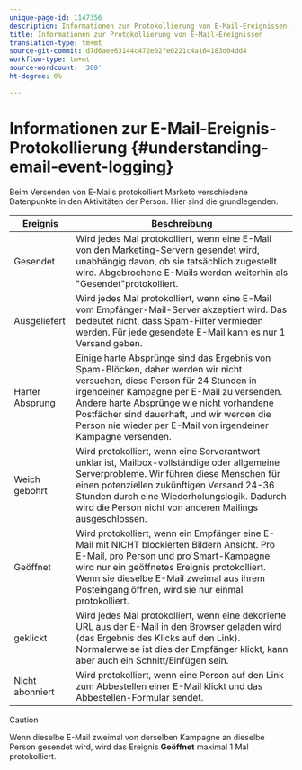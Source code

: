 ```yaml
---
unique-page-id: 1147356
description: Informationen zur Protokollierung von E-Mail-Ereignissen - Marketing-Dokumente - Produktdokumentation
title: Informationen zur Protokollierung von E-Mail-Ereignissen
translation-type: tm+mt
source-git-commit: d7d6aee63144c472e02fe0221c4a164183d04dd4
workflow-type: tm+mt
source-wordcount: '300'
ht-degree: 0%

---
```



# Informationen zur E-Mail-Ereignis-Protokollierung {#understanding-email-event-logging}

Beim Versenden von E-Mails protokolliert Marketo verschiedene Datenpunkte in den Aktivitäten der Person. Hier sind die grundlegenden.

| Ereignis | Beschreibung |
|---|---|
| Gesendet | Wird jedes Mal protokolliert, wenn eine E-Mail von den Marketing-Servern gesendet wird, unabhängig davon, ob sie tatsächlich zugestellt wird. Abgebrochene E-Mails werden weiterhin als &quot;Gesendet&quot;protokolliert. |
| Ausgeliefert | Wird jedes Mal protokolliert, wenn eine E-Mail vom Empfänger-Mail-Server akzeptiert wird. Das bedeutet nicht, dass Spam-Filter vermieden werden. Für jede gesendete E-Mail kann es nur 1 Versand geben. |
| Harter Absprung | Einige harte Absprünge sind das Ergebnis von Spam-Blöcken, daher werden wir nicht versuchen, diese Person für 24 Stunden in irgendeiner Kampagne per E-Mail zu versenden. Andere harte Absprünge wie nicht vorhandene Postfächer sind dauerhaft, und wir werden die Person nie wieder per E-Mail von irgendeiner Kampagne versenden. |
| Weich gebohrt | Wird protokolliert, wenn eine Serverantwort unklar ist, Mailbox-vollständige oder allgemeine Serverprobleme. Wir führen diese Menschen für einen potenziellen zukünftigen Versand 24-36 Stunden durch eine Wiederholungslogik. Dadurch wird die Person nicht von anderen Mailings ausgeschlossen. |
| Geöffnet | Wird protokolliert, wenn ein Empfänger eine E-Mail mit NICHT blockierten Bildern Ansicht. Pro E-Mail, pro Person und pro Smart-Kampagne wird nur ein geöffnetes Ereignis protokolliert. Wenn sie dieselbe E-Mail zweimal aus ihrem Posteingang öffnen, wird sie nur einmal protokolliert. |
| geklickt | Wird jedes Mal protokolliert, wenn eine dekorierte URL aus der E-Mail in den Browser geladen wird (das Ergebnis des Klicks auf den Link). Normalerweise ist dies der Empfänger klickt, kann aber auch ein Schnitt/Einfügen sein. |
| Nicht abonniert | Wird protokolliert, wenn eine Person auf den Link zum Abbestellen einer E-Mail klickt und das Abbestellen-Formular sendet. |

>[!CAUTION]
>
>Wenn dieselbe E-Mail zweimal von derselben Kampagne an dieselbe Person gesendet wird, wird das Ereignis **Geöffnet** maximal 1 Mal protokolliert.

